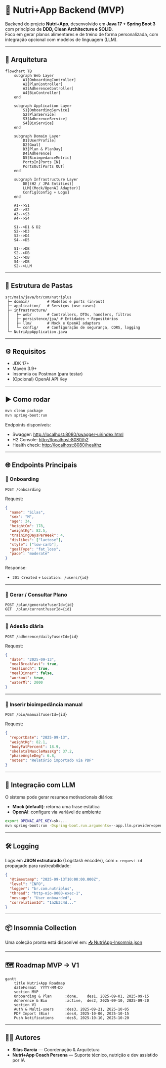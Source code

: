 # 🍏 Nutri+App Backend (MVP)

Backend do projeto **Nutri+App**, desenvolvido em **Java 17 + Spring Boot 3** com princípios de **DDD, Clean Architecture e SOLID**.  
Foco em gerar planos alimentares e de treino de forma personalizada, com integração opcional com modelos de linguagem (LLM).

---

## 🚀 Arquitetura

```mermaid
flowchart TB
    subgraph Web Layer
        A1[OnboardingController]
        A2[PlanController]
        A3[AdherenceController]
        A4[BioController]
    end

    subgraph Application Layer
        S1[OnboardingService]
        S2[PlanService]
        S3[AdherenceService]
        S4[BioService]
    end

    subgraph Domain Layer
        D1[UserProfile]
        D2[Goal]
        D3[Plan & PlanDay]
        D4[Adherence]
        D5[BioimpedanceMetric]
        PortsIn[Ports IN]
        PortsOut[Ports OUT]
    end

    subgraph Infrastructure Layer
        DB[(H2 / JPA Entities)]
        LLM[(Mock/OpenAI Adapter)]
        Config[Config + Logs]
    end

    A1-->S1
    A2-->S2
    A3-->S3
    A4-->S4

    S1-->D1 & D2
    S2-->D3
    S3-->D4
    S4-->D5

    S1-->DB
    S2-->DB
    S3-->DB
    S4-->DB
    S2-->LLM
```

---

## 📂 Estrutura de Pastas

```
src/main/java/br/com/nutriplus
 ├─ domain/        # Modelos e ports (in/out)
 ├─ application/   # Serviços (use cases)
 ├─ infrastructure/
 │   ├─ web/       # Controllers, DTOs, handlers, filtros
 │   ├─ persistence/jpa/ # Entidades + Repositórios
 │   ├─ llm/       # Mock e OpenAI adapters
 │   └─ config/    # Configuração de segurança, CORS, logging
 └─ NutriAppApplication.java
```

---

## ⚙️ Requisitos

- JDK 17+
- Maven 3.9+
- Insomnia ou Postman (para testar)
- (Opcional) OpenAI API Key

---

## ▶️ Como rodar

```bash
mvn clean package
mvn spring-boot:run
```

Endpoints disponíveis:

- Swagger: [http://localhost:8080/swagger-ui/index.html](http://localhost:8080/swagger-ui/index.html)  
- H2 Console: [http://localhost:8080/h2](http://localhost:8080/h2)  
- Health check: [http://localhost:8080/healthz](http://localhost:8080/healthz)

---

## 🌐 Endpoints Principais

### 🔹 Onboarding
```http
POST /onboarding
```
Request:
```json
{
  "name": "Silas",
  "sex": "M",
  "age": 34,
  "heightCm": 178,
  "weightKg": 82.5,
  "trainingDaysPerWeek": 4,
  "dislikes": ["lactose"],
  "style": ["low-carb"],
  "goalType": "fat_loss",
  "pace": "moderate"
}
```
Response:
- `201 Created` + `Location: /users/{id}`

---

### 🔹 Gerar / Consultar Plano
```http
POST /plan/generate?userId={id}
GET  /plan/current?userId={id}
```

---

### 🔹 Adesão diária
```http
POST /adherence/daily?userId={id}
```
Request:
```json
{
  "date": "2025-09-13",
  "mealBreakfast": true,
  "mealLunch": true,
  "mealDinner": false,
  "workout": true,
  "waterMl": 2000
}
```

---

### 🔹 Inserir bioimpedância manual
```http
POST /bio/manual?userId={id}
```
Request:
```json
{
  "reportDate": "2025-09-13",
  "weightKg": 82.1,
  "bodyFatPercent": 18.9,
  "skeletalMuscleMassKg": 37.2,
  "phaseAngleDeg": 6.8,
  "notes": "Relatório importado via PDF"
}
```

---

## 🤖 Integração com LLM

O sistema pode gerar resumos motivacionais diários:

- **Mock (default)**: retorna uma frase estática
- **OpenAI**: configure via variável de ambiente

```bash
export OPENAI_API_KEY=sk-...
mvn spring-boot:run -Dspring-boot.run.arguments=--app.llm.provider=openai
```

---

## 🛠️ Logging

Logs em **JSON estruturado** (Logstash encoder), com `x-request-id` propagado para rastreabilidade:

```json
{
  "@timestamp": "2025-09-13T10:00:00.000Z",
  "level": "INFO",
  "logger": "br.com.nutriplus",
  "thread": "http-nio-8080-exec-1",
  "message": "User onboarded",
  "correlationId": "1a2b3c4d..."
}
```

---

## 📦 Insomnia Collection

Uma coleção pronta está disponível em:
[📥 NutriApp-Insomnia.json](./NutriApp-Insomnia.json)

---

## 🗺️ Roadmap MVP → V1

```mermaid
gantt
    title Nutri+App Roadmap
    dateFormat  YYYY-MM-DD
    section MVP
    Onboarding & Plan      :done,    des1, 2025-09-01, 2025-09-15
    Adherence & Bio        :active,  des2, 2025-09-10, 2025-09-20
    section V1
    Auth & Multi-users     :des3, 2025-09-21, 2025-10-05
    PDF Import (Bio)       :des4, 2025-10-06, 2025-10-15
    Push Notifications     :des5, 2025-10-10, 2025-10-20
```

---

## 👨‍💻 Autores

- **Silas Garcia** — Coordenação & Arquitetura  
- **Nutri+App Coach Persona** — Suporte técnico, nutrição e dev assistido por IA
